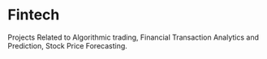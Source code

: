 # Fintech
Projects Related to Algorithmic trading, Financial Transaction Analytics and Prediction, Stock Price Forecasting.
